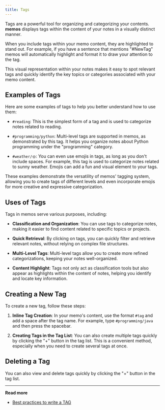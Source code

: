 ```yaml
---
title: Tags
---
```


Tags are a powerful tool for organizing and categorizing your contents. **memos** displays tags within the content of your notes in a visually distinct manner.

When you include tags within your memo content, they are highlighted to stand out. For example, if you have a sentence that mentions "#NewTag" memos will automatically highlight and format it to draw your attention to the tag.

This visual representation within your notes makes it easy to spot relevant tags and quickly identify the key topics or categories associated with your memo content.

## Examples of Tags

Here are some examples of tags to help you better understand how to use them:

- `#reading`: This is the simplest form of a tag and is used to categorize notes related to reading.

- `#programming/python`: Multi-level tags are supported in memos, as demonstrated by this tag. It helps you organize notes about Python programming under the "programming" category.

- `#weather/🌞`: You can even use emojis in tags, as long as you don't include spaces. For example, this tag is used to categorize notes related to sunny weather. Emojis can add a fun and visual element to your tags.

These examples demonstrate the versatility of memos' tagging system, allowing you to create tags of different levels and even incorporate emojis for more creative and expressive categorization.

## Uses of Tags

Tags in memos serve various purposes, including:

- **Classification and Organization**: You can use tags to categorize notes, making it easier to find content related to specific topics or projects.

- **Quick Retrieval**: By clicking on tags, you can quickly filter and retrieve relevant notes, without relying on complex file structures.

- **Multi-Level Tags**: Multi-level tags allow you to create more refined categorizations, keeping your notes well-organized.

- **Content Highlight**: Tags not only act as classification tools but also appear as highlights within the content of notes, helping you identify and locate key information.

## Creating a New Tag

To create a new tag, follow these steps:

1. **Inline Tag Creation**: In your memo's content, use the format `#tag` and add a space after the tag name. For example, type `#programming/java` and then press the spacebar.

2. **Creating Tags in the Tag List**: You can also create multiple tags quickly by clicking the "+" button in the tag list. This is a convenient method, especially when you need to create several tags at once.

## Deleting a Tag

You can also view and delete tags quickly by clicking the "+" button in the tag list.

---

**Read more**

- [Best practices to write a TAG](/blog/best-practices-to-write-tag)
